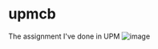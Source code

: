 # upmcb
The assignment I've done in UPM 
![image](https://github.com/user-attachments/assets/2dacf18b-7188-4eb0-9d47-a8279adeb306)
